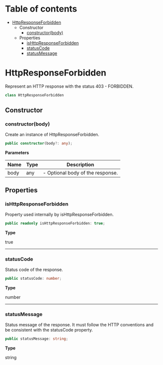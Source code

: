 # Table of contents

* [HttpResponseForbidden][ClassDeclaration-14]
    * Constructor
        * [constructor(body)][Constructor-14]
    * Properties
        * [isHttpResponseForbidden][PropertyDeclaration-30]
        * [statusCode][PropertyDeclaration-31]
        * [statusMessage][PropertyDeclaration-32]

# HttpResponseForbidden

Represent an HTTP response with the status 403 - FORBIDDEN.

```typescript
class HttpResponseForbidden
```
## Constructor

### constructor(body)

Create an instance of HttpResponseForbidden.

```typescript
public constructor(body?: any);
```

**Parameters**

| Name | Type | Description                      |
| ---- | ---- | -------------------------------- |
| body | any  | - Optional body of the response. |

## Properties

### isHttpResponseForbidden

Property used internally by isHttpResponseForbidden.

```typescript
public readonly isHttpResponseForbidden: true;
```

**Type**

true

----------

### statusCode

Status code of the response.

```typescript
public statusCode: number;
```

**Type**

number

----------

### statusMessage

Status message of the response. It must follow the HTTP conventions
and be consistent with the statusCode property.

```typescript
public statusMessage: string;
```

**Type**

string

[ClassDeclaration-14]: httpresponseforbidden.md#httpresponseforbidden
[Constructor-14]: httpresponseforbidden.md#constructorbody
[PropertyDeclaration-30]: httpresponseforbidden.md#ishttpresponseforbidden
[PropertyDeclaration-31]: httpresponseforbidden.md#statuscode
[PropertyDeclaration-32]: httpresponseforbidden.md#statusmessage